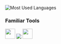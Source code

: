![Most Used Languages](https://github-readme-stats.vercel.app/api/top-langs/?username=rdevneo&layout=compact&theme=dark)

### Familiar Tools


<img src="https://img.icons8.com/?size=100&id=nvtEH6DpqruC&format=png&color=000000" width="32"/> <img src="https://img.icons8.com/?size=100&id=zfHRZ6i1Wg0U&format=png&color=000000"/> <img src="[https://img.icons8.com/color/48/000000/github.png](https://img.icons8.com/?size=100&id=lm7emUJqrpOM&format=png&color=000000)" width="32"/>

